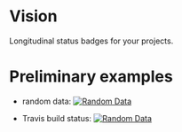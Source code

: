 # Vision

Longitudinal status badges for your projects.

# Preliminary examples

- random data: [![Random Data](https://sparkbadge.herokuapp.com/random)](https://github.com/klaeufer/sparkbadge)

- Travis build status:  [![Random Data](https://sparkbadge.herokuapp.com/random)](https://github.com/LoyolaChicagoCode/)
